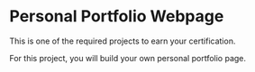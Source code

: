 # Personal Portfolio Webpage
This is one of the required projects to earn your certification.

For this project, you will build your own personal portfolio page.
